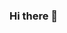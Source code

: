 ### Hi there 👋

<!--
**successmadagwa/successmadagwa** is a ✨ _special_ ✨ repository because its `README.md` (this file) appears on your GitHub profile.

Here are some ideas to get you started:

- 🔭 I’m currently working on ...
- 🌱 I’m currently learning ...ALX
- 👯 I’m looking to collaborate on ...
- 🤔 I’m looking for help with ...
- 💬 Ask me about ...
- 📫 How to reach me: ...@smadagwa410@gmail.com
- 😄 Pronouns: ...success
- ⚡ Fun fact: ...Researching
-->
